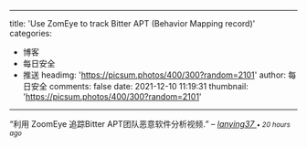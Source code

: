 
---
title: 'Use ZomEye to track Bitter APT (Behavior Mapping record)'
categories: 
 - 博客
 - 每日安全
 - 推送
headimg: 'https://picsum.photos/400/300?random=2101'
author: 每日安全
comments: false
date: 2021-12-10 11:19:31
thumbnail: 'https://picsum.photos/400/300?random=2101'
---

<div>   
<q>利用 ZoomEye 追踪Bitter APT团队恶意软件分析视频.</q>
–
<cite>
<a class="text-muted" href="https://sec.today/user/8eb60fcc-f278-42e6-a76f-46a845ee9865/pushes/">
lanying37
</a>
<span class="text-muted"><small>• 20 hours ago</small></span>
</cite>
  
</div>
            